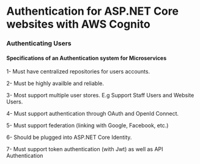 # Authentication for ASP.NET Core websites with AWS Cognito
### Authenticating Users
#### Specifications of an Authentication system for Microservices
1- Must have centralized repositories for users accounts.
 
2- Must be highly availble and reliable.
 
3- Most support multiple user stores. E.g Support Staff Users and Website Users.

4- Must support authentication through OAuth and OpenId Connect.

5- Must support federation (linking with Google, Facebook, etc.)

6- Should be plugged into ASP.NET Core Identity.

7- Must support token authentication (with Jwt) as well as API Authentication
